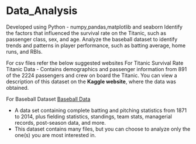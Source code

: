 # Data_Analysis
Developed using Python - numpy,pandas,matplotlib and seaborn Identify the factors that influenced the survival rate on the Titanic, such as passenger class, sex, and age. 
Analyze the baseball dataset to identify trends and patterns in player performance, such as batting average, home runs, and RBIs.


For csv files refer the below suggested websites
For Titanic Survival Rate
Titanic Data - Contains demographics and passenger information from 891 of the 2224 passengers and crew on board the Titanic. 
You can view a description of this dataset on the **Kaggle website**, where the data was obtained.

For Baseball Dataset
[Baseball Data](http://www.seanlahman.com/baseball-archive/statistics/) 
- A data set containing complete batting and pitching statistics from 1871 to 2014, plus fielding statistics, standings, team stats, managerial records, post-season data, and more.
- This dataset contains many files, but you can choose to analyze only the one(s) you are most interested in.

